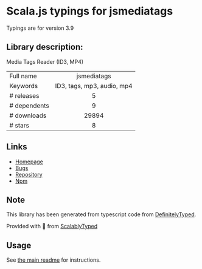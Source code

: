 
# Scala.js typings for jsmediatags

Typings are for version 3.9

## Library description:
Media Tags Reader (ID3, MP4)

|                    |                 |
| ------------------ | :-------------: |
| Full name          | jsmediatags |
| Keywords           | ID3, tags, mp3, audio, mp4 |
| # releases         | 5 |
| # dependents       | 9 |
| # downloads        | 29894 |
| # stars            | 8 |

## Links
- [Homepage](https://github.com/aadsm/jsmediatags#readme)
- [Bugs](https://github.com/aadsm/jsmediatags/issues)
- [Repository](https://github.com/aadsm/jsmediatags)
- [Npm](https://www.npmjs.com/package/jsmediatags)
    


## Note
This library has been generated from typescript code from [DefinitelyTyped](https://definitelytyped.org).

Provided with :purple_heart: from [ScalablyTyped](https://github.com/oyvindberg/ScalablyTyped)

## Usage
See [the main readme](../../readme.md) for instructions.


